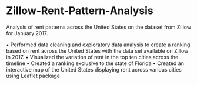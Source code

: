 # Zillow-Rent-Pattern-Analysis
Analysis of rent patterns across the United States on the dataset from Zillow for January 2017.

• Performed data cleaning and exploratory data analysis to create a ranking based on rent across the
United States with the data set available on Zillow in 2017.
• Visualized the variation of rent in the top ten cities across the timeline
• Created a ranking exclusive to the state of Florida
• Created an interactive map of the United States displaying rent across various cities using Leaflet package
